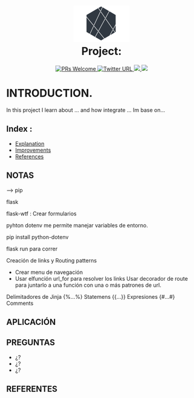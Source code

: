 <h1 align="center">
  <img src="images/logo.png">
  <br/>
  Project: 
  <br>
</h1>

<p align="center">
  <a href="http://makeapullrequest.com">
    <img src="https://img.shields.io/badge/PRs-welcome-brightgreen.svg?style=flat-square" alt="PRs Welcome">
    </a>
   <a href="https://twitter.com/Alejandrosin_" >
    <img alt="Twitter URL" src="https://img.shields.io/twitter/url?style=social&url=https%3A%2F%2Ftwitter.com%2FAlejandrosin_">
  </a>
  <a href="https://github.com/Alejandro-sin?tab=followers">
    <img src="https://img.shields.io/github/followers/Alejandro-sin?tab=followers?style=social">
  </a>
  <a href="">
    <img src="https://img.shields.io/badge/NoteBooks-blue.svg?style=flat-square">
  </a>
</p>


# INTRODUCTION.

In this project I learn about ...  and how integrate ...
Im base on... 

## **Index** :

<ul>
      <li><a href="#Explanation"> Explanation</a></li>
      <li><a href="#Improvements"> Improvements</a></li>
      <li><a href="#References"> References</a></li>
</ul>






## NOTAS

—> pip

flask

flask-wtf : Crear formularios

pyhton dotenv me permite manejar variables de entorno.

pip install python-dotenv

flask run para correr



Creación de links y Routing patterns

* Crear menu de navegación
* Usar elfunción url_for para resolver los links
Usar decorador de route para juntarlo a una función con una o más patrones de url.

Delimitadores de Jinja 
{%...%} Statemens
{{...}} Expresiones
{#...#} Comments



## APLICACIÓN

## PREGUNTAS

- ¿?
- ¿?
- ¿?

## REFERENTES










